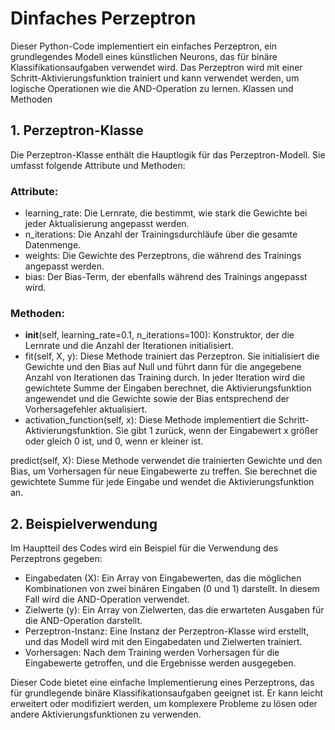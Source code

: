 # Dinfaches Perzeptron
Dieser Python-Code implementiert ein einfaches Perzeptron, ein grundlegendes Modell eines künstlichen Neurons, das für binäre Klassifikationsaufgaben verwendet wird. Das Perzeptron wird mit einer Schritt-Aktivierungsfunktion trainiert und kann verwendet werden, um logische Operationen wie die AND-Operation zu lernen.
Klassen und Methoden

## 1. Perzeptron-Klasse

Die Perzeptron-Klasse enthält die Hauptlogik für das Perzeptron-Modell. Sie umfasst folgende Attribute und Methoden:

### Attribute:

- learning_rate: Die Lernrate, die bestimmt, wie stark die Gewichte bei jeder Aktualisierung angepasst werden.
- n_iterations: Die Anzahl der Trainingsdurchläufe über die gesamte Datenmenge.
- weights: Die Gewichte des Perzeptrons, die während des Trainings angepasst werden.
- bias: Der Bias-Term, der ebenfalls während des Trainings angepasst wird.

### Methoden:

- __init__(self, learning_rate=0.1, n_iterations=100): Konstruktor, der die Lernrate und die Anzahl der Iterationen initialisiert.
- fit(self, X, y): Diese Methode trainiert das Perzeptron. Sie initialisiert die Gewichte und den Bias auf Null und führt dann für die angegebene Anzahl von Iterationen das Training durch. In jeder Iteration wird die gewichtete Summe der Eingaben berechnet, die Aktivierungsfunktion angewendet und die Gewichte sowie der Bias entsprechend der Vorhersagefehler aktualisiert.
- activation_function(self, x): Diese Methode implementiert die Schritt-Aktivierungsfunktion. Sie gibt 1 zurück, wenn der Eingabewert x größer oder gleich 0 ist, und 0, wenn er kleiner ist.

predict(self, X): Diese Methode verwendet die trainierten Gewichte und den Bias, um Vorhersagen für neue Eingabewerte zu treffen. Sie berechnet die gewichtete Summe für jede Eingabe und wendet die Aktivierungsfunktion an.

## 2. Beispielverwendung

Im Hauptteil des Codes wird ein Beispiel für die Verwendung des Perzeptrons gegeben:

- Eingabedaten (X): Ein Array von Eingabewerten, das die möglichen Kombinationen von zwei binären Eingaben (0 und 1) darstellt. In diesem Fall wird die AND-Operation verwendet.
- Zielwerte (y): Ein Array von Zielwerten, das die erwarteten Ausgaben für die AND-Operation darstellt.
- Perzeptron-Instanz: Eine Instanz der Perzeptron-Klasse wird erstellt, und das Modell wird mit den Eingabedaten und Zielwerten trainiert.
- Vorhersagen: Nach dem Training werden Vorhersagen für die Eingabewerte getroffen, und die Ergebnisse werden ausgegeben.

Dieser Code bietet eine einfache Implementierung eines Perzeptrons, das für grundlegende binäre Klassifikationsaufgaben geeignet ist. Er kann leicht erweitert oder modifiziert werden, um komplexere Probleme zu lösen oder andere Aktivierungsfunktionen zu verwenden.
